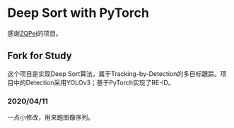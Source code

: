 # Deep Sort with PyTorch
感谢[ZQPei](https://github.com/ZQPei/deep_sort_pytorch)的项目。
## Fork for Study
这个项目是实现Deep Sort算法，属于Tracking-by-Detection的多目标跟踪。项目中的Detection采用YOLOv3；基于PyTorch实现了RE-ID。  
### 2020/04/11
一点小修改，用来跑图像序列。